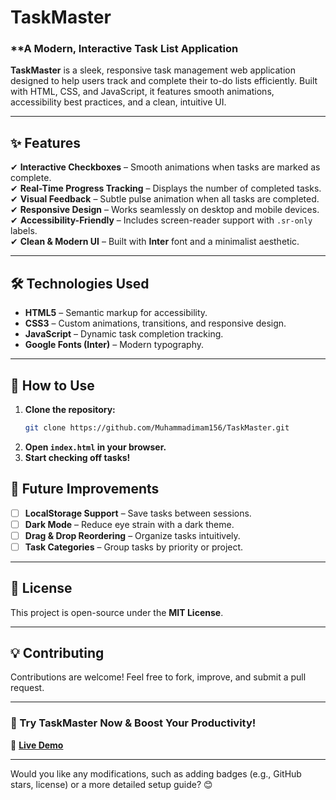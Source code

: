 # **TaskMaster**  

### **A Modern, Interactive Task List Application  

**TaskMaster** is a sleek, responsive task management web application designed to help users track and complete their to-do lists efficiently. Built with HTML, CSS, and JavaScript, it features smooth animations, accessibility best practices, and a clean, intuitive UI.  

---

## **✨ Features**  

✔ **Interactive Checkboxes** – Smooth animations when tasks are marked as complete.  
✔ **Real-Time Progress Tracking** – Displays the number of completed tasks.  
✔ **Visual Feedback** – Subtle pulse animation when all tasks are completed.  
✔ **Responsive Design** – Works seamlessly on desktop and mobile devices.  
✔ **Accessibility-Friendly** – Includes screen-reader support with `.sr-only` labels.  
✔ **Clean & Modern UI** – Built with **Inter** font and a minimalist aesthetic.  

---

## **🛠 Technologies Used**  

- **HTML5** – Semantic markup for accessibility.  
- **CSS3** – Custom animations, transitions, and responsive design.  
- **JavaScript** – Dynamic task completion tracking.  
- **Google Fonts (Inter)** – Modern typography.  

---

## **🚀 How to Use**  

1. **Clone the repository:**  
   ```sh
   git clone https://github.com/Muhammadimam156/TaskMaster.git
   ```
2. **Open `index.html` in your browser.**  
3. **Start checking off tasks!**  



## **🔧 Future Improvements**  

- [ ] **LocalStorage Support** – Save tasks between sessions.  
- [ ] **Dark Mode** – Reduce eye strain with a dark theme.  
- [ ] **Drag & Drop Reordering** – Organize tasks intuitively.  
- [ ] **Task Categories** – Group tasks by priority or project.  

---

## **📜 License**  

This project is open-source under the **MIT License**.  

---

## **💡 Contributing**  

Contributions are welcome! Feel free to fork, improve, and submit a pull request.  

---

### **🎯 Try TaskMaster Now & Boost Your Productivity!**  

🔗 **[Live Demo](https://github.com/Muhammadimam156/TaskMaster/)**   

---

Would you like any modifications, such as adding badges (e.g., GitHub stars, license) or a more detailed setup guide? 😊
